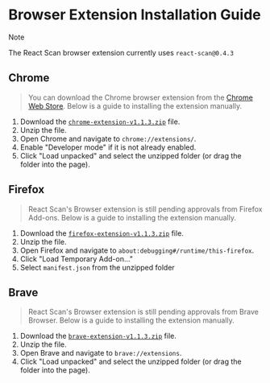 # Browser Extension Installation Guide

> [!NOTE]
> The React Scan browser extension currently uses `react-scan@0.4.3`

## Chrome

> You can download the Chrome browser extension from the [Chrome Web Store](https://chromewebstore.google.com/detail/react-scan/anmmhkomejbdklkhoiloeaehppaffmdf). Below is a guide to installing the extension manually.

1. Download the [`chrome-extension-v1.1.3.zip`](https://github.com/aidenybai/react-scan/tree/main/packages/extension/build) file.
2. Unzip the file.
3. Open Chrome and navigate to `chrome://extensions/`.
4. Enable "Developer mode" if it is not already enabled.
5. Click "Load unpacked" and select the unzipped folder (or drag the folder into the page).

## Firefox

> React Scan's Browser extension is still pending approvals from Firefox Add-ons. Below is a guide to installing the extension manually.

1. Download the [`firefox-extension-v1.1.3.zip`](https://github.com/aidenybai/react-scan/tree/main/packages/extension/build) file.
2. Unzip the file.
3. Open Firefox and navigate to `about:debugging#/runtime/this-firefox`.
4. Click "Load Temporary Add-on..."
5. Select `manifest.json` from the unzipped folder

## Brave

> React Scan's Browser extension is still pending approvals from Brave Browser. Below is a guide to installing the extension manually.

1. Download the [`brave-extension-v1.1.3.zip`](https://github.com/aidenybai/react-scan/tree/main/packages/extension/build) file.
2. Unzip the file.
3. Open Brave and navigate to `brave://extensions`.
4. Click "Load unpacked" and select the unzipped folder (or drag the folder into the page).
